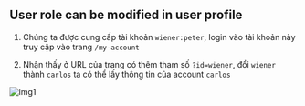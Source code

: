 ## User role can be modified in user profile

1. Chúng ta được cung cấp tài khoản ``wiener:peter``, login vào tài khoản này truy cập vào trang ``/my-account``

2. Nhận thấy ở URL của trang có thêm tham số ``?id=wiener``, đổi ``wiener`` thành ``carlos`` ta có thể lấy thông tin của account ``carlos``

![Img1](\assets/../img/done.png)
